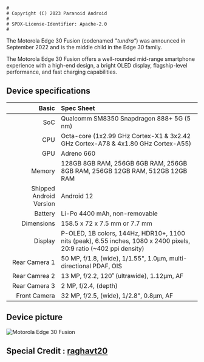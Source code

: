 ```
#
# Copyright (C) 2023 Paranoid Android
#
# SPDX-License-Identifier: Apache-2.0
#
```

The Motorola Edge 30 Fusion (codenamed _"tundra"_) was announced in September 2022 and is the middle child in the Edge 30 family.

The Motorola Edge 30 Fusion offers a well-rounded mid-range smartphone experience with a high-end design, a bright OLED display, flagship-level performance, and fast charging capabilities.

## Device specifications

Basic   | Spec Sheet
-------:|:-------------------------
SoC     | Qualcomm SM8350 Snapdragon 888+ 5G (5 nm)
CPU     | Octa-core (1x2.99 GHz Cortex-X1 & 3x2.42 GHz Cortex-A78 & 4x1.80 GHz Cortex-A55)
GPU     | Adreno 660
Memory  | 128GB 8GB RAM, 256GB 6GB RAM, 256GB 8GB RAM, 256GB 12GB RAM, 512GB 12GB RAM
Shipped Android Version | Android 12
Battery | Li-Po 4400 mAh, non-removable
Dimensions | 158.5 x 72 x 7.5 mm or 7.7 mm
Display | P-OLED, 1B colors, 144Hz, HDR10+, 1100 nits (peak), 6.55 inches, 1080 x 2400 pixels, 20:9 ratio (~402 ppi density)
Rear Camera 1 | 50 MP, f/1.8, (wide), 1/1.55", 1.0µm, multi-directional PDAF, OIS
Rear Camrea 2 | 13 MP, f/2.2, 120˚ (ultrawide), 1.12µm, AF
Rear Camera 3 | 2 MP, f/2.4, (depth)
Front Camera | 32 MP, f/2.5, (wide), 1/2.8", 0.8µm, AF

## Device picture

![Motorola Edge 30 Fusion](https://motorolain.vtexassets.com/arquivos/ids/157724-800-auto?width=800&height=auto&aspect=true)


## Special Credit : [raghavt20](https://github.com/raghavt20)